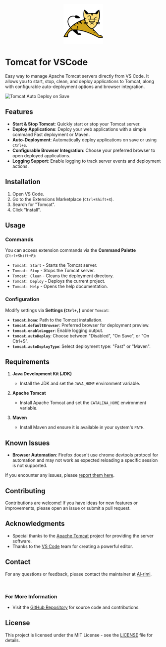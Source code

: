 <p align="center">
   <img src="resources/tomcat-logo.png" alt="Tomcat Logo" />
</p>

# Tomcat for VSCode

Easy way to manage Apache Tomcat servers directly from VS Code. It allows you to start, stop, clean, and deploy applications to Tomcat, along with configurable auto-deployment options and browser integration.

![Tomcat Auto Deploy on Save](resources/tomcat-auto-ex.gif)

## Features
- **Start & Stop Tomcat**: Quickly start or stop your Tomcat server.
- **Deploy Applications**: Deploy your web applications with a simple command Fast deployment or Maven.
- **Auto-Deployment**: Automatically deploy applications on save or using `Ctrl+S`.
- **Configurable Browser Integration**: Choose your preferred browser to open deployed applications.
- **Logging Support**: Enable logging to track server events and deployment actions.

## Installation
1. Open VS Code.
2. Go to the Extensions Marketplace (`Ctrl+Shift+X`).
3. Search for "Tomcat".
4. Click "Install".

## Usage

### Commands
You can access extension commands via the **Command Palette** (`Ctrl+Shift+P`):
- `Tomcat: Start` - Starts the Tomcat server.
- `Tomcat: Stop` - Stops the Tomcat server.
- `Tomcat: Clean` - Cleans the deployment directory.
- `Tomcat: Deploy` - Deploys the current project.
- `Tomcat: Help` - Opens the help documentation.

### Configuration
Modify settings via **Settings (`Ctrl+,`)** under `Tomcat`:
- **`tomcat.home`**: Path to the Tomcat installation.
- **`tomcat.defaultBrowser`**: Preferred browser for deployment preview.
- **`tomcat.enableLogger`**: Enable logging output.
- **`tomcat.autoDeploy`**: Choose between "Disabled", "On Save", or "On Ctrl+S".
- **`tomcat.autoDeployType`**: Select deployment type: "Fast" or "Maven".

## Requirements

1. **Java Development Kit (JDK)**
   - Install the JDK and set the `JAVA_HOME` environment variable.

2. **Apache Tomcat**
   - Install Apache Tomcat and set the `CATALINA_HOME` environment variable.

3. **Maven**
   - Install Maven and ensure it is available in your system's `PATH`.

## Known Issues

- **Browser Automation**: Firefox doesn't use chrome devtools protocol for automation and may not work as expected reloading a specific session is not supported.

If you encounter any issues, please [report them here](https://github.com/Al-rimi/tomcat/issues).

## Contributing

Contributions are welcome! If you have ideas for new features or improvements, please open an issue or submit a pull request.

## Acknowledgments

- Special thanks to the [Apache Tomcat](https://tomcat.apache.org/) project for providing the server software.
- Thanks to the [VS Code](https://code.visualstudio.com/) team for creating a powerful editor.

## Contact

For any questions or feedback, please contact the maintainer at [Al-rimi](https://github.com/Al-rimi).

<br>

### For More Information

- Visit the [GitHub Repository](https://github.com/Al-rimi/tomcat) for source code and contributions.

## License

This project is licensed under the MIT License - see the [LICENSE](LICENSE) file for details.